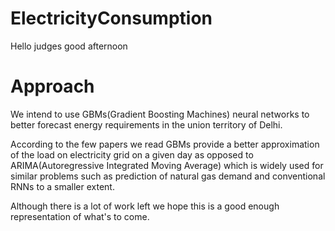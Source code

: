 # ElectricityConsumption
Hello judges good afternoon

# Approach
We intend to use GBMs(Gradient Boosting Machines) neural networks to better forecast energy requirements in the union territory of Delhi.

According to the few papers we read GBMs provide a better approximation of the load on electricity grid on a given day as opposed to ARIMA(Autoregressive Integrated Moving Average) which is widely used for similar problems such as prediction of natural gas demand and conventional RNNs to a smaller extent. 

Although there is a lot of work left we hope this is a good enough representation of what's to come.
